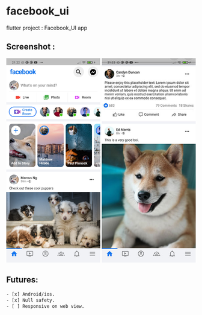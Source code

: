 # facebook_ui

flutter project : Facebook_UI app

## Screenshot :

<tr>
    <td><img src="https://github.com/AchrafSakout/facebook_ui/blob/main/Pictures/Screenshot_2021-10-17-21-22-00-643_com.example.facebook_responsive_ui.jpg" width="250"/></td>
    <td><img src="https://github.com/AchrafSakout/facebook_ui/blob/main/Pictures/Screenshot_2021-10-17-21-22-09-899_com.example.facebook_responsive_ui.jpg" width="250"/></td>
</tr>




  
## Futures:
    - [x] Android/ios.
    - [x] Null safety.
    - [ ] Responsive on web view.

